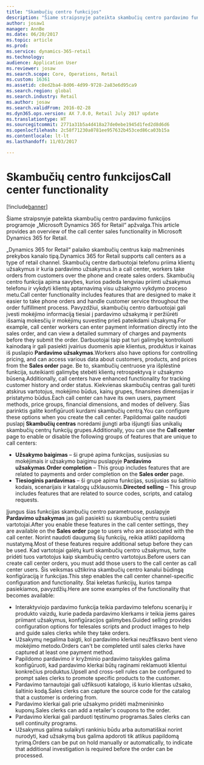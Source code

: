 ```yaml
---
title: "Skambučių centro funkcijos"
description: "Šiame straipsnyje pateikta skambučių centro pardavimo funkcijos programoje „Microsoft Dynamics 365 for Retail“ apžvalga."
author: josaw1
manager: AnnBe
ms.date: 06/20/2017
ms.topic: article
ms.prod: 
ms.service: dynamics-365-retail
ms.technology: 
audience: Application User
ms.reviewer: josaw
ms.search.scope: Core, Operations, Retail
ms.custom: 16361
ms.assetid: c8ed2ba4-8d06-4d99-9728-2a83e6d95ca9
ms.search.region: global
ms.search.industry: Retail
ms.author: josaw
ms.search.validFrom: 2016-02-28
ms.dyn365.ops.version: AX 7.0.0, Retail July 2017 update
ms.translationtype: HT
ms.sourcegitcommit: 2771a31b5a4d418a27de0ebe1945d1fed2d8d6d6
ms.openlocfilehash: 2c58f71230a0781ee957632b453ced86ca03b15a
ms.contentlocale: lt-lt
ms.lasthandoff: 11/03/2017

---
```


# <a name="call-center-functionality"></a><span data-ttu-id="cda21-103">Skambučių centro funkcijos</span><span class="sxs-lookup"><span data-stu-id="cda21-103">Call center functionality</span></span>

[!include[banner](includes/banner.md)]


<span data-ttu-id="cda21-104">Šiame straipsnyje pateikta skambučių centro pardavimo funkcijos programoje „Microsoft Dynamics 365 for Retail“ apžvalga.</span><span class="sxs-lookup"><span data-stu-id="cda21-104">This article provides an overview of the call center sales functionality in Microsoft Dynamics 365 for Retail.</span></span>

<span data-ttu-id="cda21-105">„Dynamics 365 for Retail“ palaiko skambučių centrus kaip mažmeninės prekybos kanalo tipą.</span><span class="sxs-lookup"><span data-stu-id="cda21-105">Dynamics 365 for Retail supports call centers as a type of retail channel.</span></span> <span data-ttu-id="cda21-106">Skambučių centre darbuotojai telefonu priima klientų užsakymus ir kuria pardavimo užsakymus.</span><span class="sxs-lookup"><span data-stu-id="cda21-106">In a call center, workers take orders from customers over the phone and create sales orders.</span></span> <span data-ttu-id="cda21-107">Skambučių centro funkcija apima savybes, kurios padeda lengviau priimti užsakymus telefonu ir vykdyti klientų aptarnavimą visu užsakymo vykdymo proceso metu.</span><span class="sxs-lookup"><span data-stu-id="cda21-107">Call center functionality includes features that are designed to make it easier to take phone orders and handle customer service throughout the order fulfillment process.</span></span> <span data-ttu-id="cda21-108">Pavyzdžiui, skambučių centro darbuotojai gali įvesti mokėjimo informaciją tiesiai į pardavimo užsakymą ir peržiūrėti išsamią mokesčių ir mokėjimų suvestinę prieš pateikdami užsakymą.</span><span class="sxs-lookup"><span data-stu-id="cda21-108">For example, call center workers can enter payment information directly into the sales order, and can view a detailed summary of charges and payments before they submit the order.</span></span> <span data-ttu-id="cda21-109">Darbuotojai taip pat turi galimybę kontroliuoti kainodarą ir gali pasiekti įvairius duomenis apie klientus, produktus ir kainas iš puslapio **Pardavimo užsakymas**.</span><span class="sxs-lookup"><span data-stu-id="cda21-109">Workers also have options for controlling pricing, and can access various data about customers, products, and prices from the **Sales order** page.</span></span> <span data-ttu-id="cda21-110">Be to, skambučių centruose yra išplėstinė funkcija, suteikianti galimybę stebėti klientų retrospektyvą ir užsakymo būseną.</span><span class="sxs-lookup"><span data-stu-id="cda21-110">Additionally, call centers have enhanced functionality for tracking customer history and order status.</span></span> <span data-ttu-id="cda21-111">Kiekvienas skambučių centras gali turėti atskirus vartotojus, mokėjimo būdus, kainų grupes, finansines dimensijas ir pristatymo būdus.</span><span class="sxs-lookup"><span data-stu-id="cda21-111">Each call center can have its own users, payment methods, price groups, financial dimensions, and modes of delivery.</span></span> <span data-ttu-id="cda21-112">Šias parinktis galite konfigūruoti kurdami skambučių centrą.</span><span class="sxs-lookup"><span data-stu-id="cda21-112">You can configure these options when you create the call center.</span></span> <span data-ttu-id="cda21-113">Papildomai galite naudoti puslapį **Skambučių centras** norėdami įjungti arba išjungti šias unikalių skambučių centrų funkcijų grupes.</span><span class="sxs-lookup"><span data-stu-id="cda21-113">Additionally, you can use the **Call center** page to enable or disable the following groups of features that are unique to call centers:</span></span>

-   <span data-ttu-id="cda21-114">**Užsakymo baigimas** – ši grupė apima funkcijas, susijusias su mokėjimais ir užsakymo baigimu puslapyje **Pardavimo užsakymas**.</span><span class="sxs-lookup"><span data-stu-id="cda21-114">**Order completion** – This group includes features that are related to payments and order completion on the **Sales order** page.</span></span>
-   <span data-ttu-id="cda21-115">**Tiesioginis pardavimas** – ši grupė apima funkcijas, susijusias su šaltinio kodais, scenarijais ir katalogų užklausomis.</span><span class="sxs-lookup"><span data-stu-id="cda21-115">**Directed selling** – This group includes features that are related to source codes, scripts, and catalog requests.</span></span>

<span data-ttu-id="cda21-116">Įjungus šias funkcijas skambučių centro parametruose, puslapyje **Pardavimo užsakymas** jas gali pasiekti su skambučių centru susieti vartotojai.</span><span class="sxs-lookup"><span data-stu-id="cda21-116">After you enable these features in the call center settings, they are available on the **Sales order** page to users who are associated with the call center.</span></span> <span data-ttu-id="cda21-117">Norint naudoti daugumą šių funkcijų, reikia atlikti papildomą nustatymą.</span><span class="sxs-lookup"><span data-stu-id="cda21-117">Most of these features require additional setup before they can be used.</span></span> <span data-ttu-id="cda21-118">Kad vartotojai galėtų kurti skambučių centro užsakymus, turite pridėti tuos vartotojus kaip skambučių centro vartotojus.</span><span class="sxs-lookup"><span data-stu-id="cda21-118">Before users can create call center orders, you must add those users to the call center as call center users.</span></span> <span data-ttu-id="cda21-119">Šis veiksmas užtikrina skambučių centro kanalui būdingą konfigūraciją ir funkcijas.</span><span class="sxs-lookup"><span data-stu-id="cda21-119">This step enables the call center channel-specific configuration and functionality.</span></span> <span data-ttu-id="cda21-120">Štai keletas funkcijų, kurios tampa pasiekiamos, pavyzdžių.</span><span class="sxs-lookup"><span data-stu-id="cda21-120">Here are some examples of the functionality that becomes available:</span></span>

-   <span data-ttu-id="cda21-121">Interaktyviojo pardavimo funkcija teikia pardavimo telefonu scenarijų ir produkto vaizdų, kurie padeda pardavimo klerkams ir teikia jiems gaires priimant užsakymus, konfigūracijos galimybes.</span><span class="sxs-lookup"><span data-stu-id="cda21-121">Guided selling provides configuration options for telesales scripts and product images to help and guide sales clerks while they take orders.</span></span>
-   <span data-ttu-id="cda21-122">Užsakymų negalima baigti, kol pardavimo klerkai neužfiksavo bent vieno mokėjimo metodo.</span><span class="sxs-lookup"><span data-stu-id="cda21-122">Orders can't be completed until sales clerks have captured at least one payment method.</span></span>
-   <span data-ttu-id="cda21-123">Papildomo pardavimo ir kryžminio pardavimo taisykles galima konfigūruoti, kad pardavimo klerkai būtų raginami reklamuoti klientui konkrečius produktus.</span><span class="sxs-lookup"><span data-stu-id="cda21-123">Upsell and cross-sell rules can be configured to prompt sales clerks to promote specific products to the customer.</span></span>
-   <span data-ttu-id="cda21-124">Pardavimo tarnautojai gali užfiksuoti katalogo, iš kurio klientas užsako, šaltinio kodą.</span><span class="sxs-lookup"><span data-stu-id="cda21-124">Sales clerks can capture the source code for the catalog that a customer is ordering from.</span></span>
-   <span data-ttu-id="cda21-125">Pardavimo klerkai gali prie užsakymo pridėti mažmenininko kuponų.</span><span class="sxs-lookup"><span data-stu-id="cda21-125">Sales clerks can add a retailer's coupons to the order.</span></span>
-   <span data-ttu-id="cda21-126">Pardavimo klerkai gali parduoti tęstinumo programas.</span><span class="sxs-lookup"><span data-stu-id="cda21-126">Sales clerks can sell continuity programs.</span></span>
-   <span data-ttu-id="cda21-127">Užsakymus galima sulaikyti rankiniu būdu arba automatiškai norint nurodyti, kad užsakymą bus galima apdoroti tik atlikus papildomą tyrimą.</span><span class="sxs-lookup"><span data-stu-id="cda21-127">Orders can be put on hold manually or automatically, to indicate that additional investigation is required before the order can be processed.</span></span>





